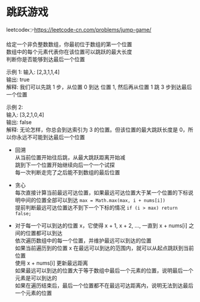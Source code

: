 # 跳跃游戏  
leetcode👉https://leetcode-cn.com/problems/jump-game/  

给定一个非负整数数组，你最初位于数组的第一个位置  
数组中的每个元素代表你在该位置可以跳跃的最大长度  
判断你是否能够到达最后一个位置  

示例 1:
输入: [2,3,1,1,4]  
输出: true  
解释: 我们可以先跳 1 步，从位置 0 到达 位置 1, 然后再从位置 1 跳 3 步到达最后一个位置  

示例 2:  
输入: [3,2,1,0,4]  
输出: false  
解释: 无论怎样，你总会到达索引为 3 的位置。但该位置的最大跳跃长度是 0，所以你永远不可能到达最后一个位置  

- 回溯  
  从当前位置开始往后跳，从最大跳跃距离开始减  
  跳到下一个位置开始继续向后一个一个试探  
  每一次判断走完了之后能不到数组的最后位置  

- 贪心  
  每次直接计算当前最远可达位置，如果最远可达位置大于某一个位置的下标说明中间的位置全部可以到达 `max = Math.max(max, i + nums[i])`  
  提前判断最远可达位置达不到下一个下标的情况 `if (i > max) return false;`  

- 对于每一个可以到达的位置 x，它使得 x + 1, x + 2, ..., 一直到 x + nums[i] 之间的位置都可以到达  
  依次遍历数组中的每一个位置，并维护最远可以到达的位置  
  如果当前遍历到的位置 x 在最远可以到达的范围内，就可以从起点跳跃到当前位置  
  使用 x + nums[i] 更新最远距离  
  如果最远可以到达的位置大于等于数组中最后一个元素的位置，说明最后一个元素是可以到达的  
  如果在遍历结束后，最后一个位置都不在最远可达距离内，说明无法到达最后一个元素的位置  
  